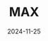 ---
title: MAX
alt: Photography practice, for my friend.
date: 2024-11-25
tags: ['post', 'music', 'remakes', 'reformatting', 'concepts']
images: ['/assets/projects/max_low.jpg']
---